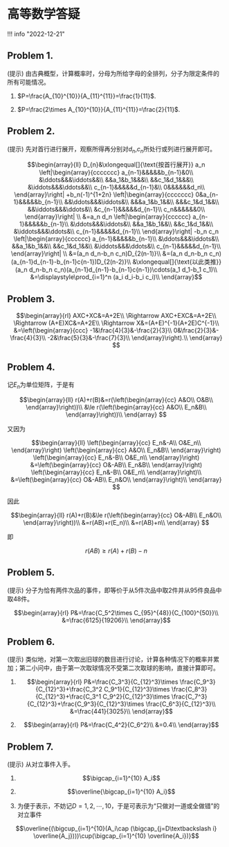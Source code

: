 # 高等数学答疑

!!! info "2022-12-21"

## Problem 1.

(提示) 由古典概型，计算概率时，分母为所给字母的全排列，分子为限定条件的所有可能情况。

1. $P=\frac{A_{10}^{10}}{A_{11}^{11}}=\frac{1}{11}$.

2. $P=\frac{2\times A_{10}^{10}}{A_{11}^{11}}=\frac{2}{11}$.

## Problem 2.

(提示) 先对首行进行展开，观察所得再分别对$d_n$,$c_n$所处行或列进行展开即可。

$$\begin{array}{ll}
D_{n}&\xlongequal[]{\text{按首行展开}}
a_n \left|\begin{array}{ccccccc}
a_{n-1}&&&&&b_{n-1}&0\\
&\ddots&&&\iddots&&\\
&&a_1&b_1&&&\\
&&c_1&d_1&&&\\
&\iddots&&&\ddots&&\\
c_{n-1}&&&&&d_{n-1}&\\
0&&&&&&d_n\\
\end{array}\right|
+b_n(-1)^{1+2n} \left|\begin{array}{ccccccc}
0&a_{n-1}&&&&&b_{n-1}\\
&&\ddots&&&\iddots&\\
&&&a_1&b_1&&\\
&&&c_1&d_1&&\\
&&\iddots&&&\ddots&\\
&c_{n-1}&&&&&d_{n-1}\\
c_n&&&&&&0\\
\end{array}\right|
\\
&=a_n d_n \left|\begin{array}{cccccc}
a_{n-1}&&&&&b_{n-1}\\
&\ddots&&&\iddots&\\
&&a_1&b_1&&\\
&&c_1&d_1&&\\
&\iddots&&&\ddots&\\
c_{n-1}&&&&&d_{n-1}\\
\end{array}\right|
-b_n c_n \left|\begin{array}{cccccc}
a_{n-1}&&&&&b_{n-1}\\
&\ddots&&&\iddots&\\
&&a_1&b_1&&\\
&&c_1&d_1&&\\
&\iddots&&&\ddots&\\
c_{n-1}&&&&&d_{n-1}\\
\end{array}\right|
\\
&=(a_n d_n-b_n c_n)D_{2(n-1)}\\
&=(a_n d_n-b_n c_n)(a_{n-1}d_{n-1}-b_{n-1}c{n-1})D_{2(n-2)}\\
&\xlongequal[]{\text{以此类推}}(a_n d_n-b_n c_n)(a_{n-1}d_{n-1}-b_{n-1}c{n-1})\cdots(a_1 d_1-b_1 c_1)\\
&=\displaystyle\prod_{i=1}^n (a_i d_i-b_i c_i)\\
\end{array}$$

## Problem 3.

$$\begin{array}{rl}
AXC+XC&=A+2E\\
\Rightarrow AXC+EXC&=A+2E\\
\Rightarrow (A+E)XC&=A+2E\\
\Rightarrow X&=(A+E)^{-1}(A+2E)C^{-1}\\
&=\left(\begin{array}{ccc}
-1&\frac{4}{3}&-\frac{2}{3}\\
0&\frac{2}{3}&-\frac{4}{3}\\
-2&\frac{5}{3}&-\frac{7}{3}\\
\end{array}\right).\\
\end{array}
$$

## Problem 4.

记$E_n$为单位矩阵，于是有

$$\begin{array}{ll}
r(A)+r(B)&=r(\left(\begin{array}{cc}
A&O\\
O&B\\
\end{array}\right))\\
&\le r(\left(\begin{array}{cc}
A&O\\
E_n&B\\
\end{array}\right))\\
\end{array}
$$

又因为

$$\begin{array}{ll}
\left(\begin{array}{cc}
E_n&-A\\
O&E_n\\
\end{array}\right)
\left(\begin{array}{cc}
A&O\\
E_n&B\\
\end{array}\right)
\left(\begin{array}{cc}
E_n&-B\\
O&E_n\\
\end{array}\right)
&=\left(\begin{array}{cc}
O&-AB\\
E_n&B\\
\end{array}\right)
\left(\begin{array}{cc}
E_n&-B\\
O&E_n\\
\end{array}\right)\\
&=\left(\begin{array}{cc}
O&-AB\\
E_n&O\\
\end{array}\right)\\
\end{array}
$$

因此

$$\begin{array}{ll}
r(A)+r(B)&\le r(\left(\begin{array}{cc}
O&-AB\\
E_n&O\\
\end{array}\right))\\
&=r(AB)+r(E_n)\\
&=r(AB)+n\\
\end{array}
$$

即

$$r(AB)\ge r(A)+r(B)-n$$

## Problem 5.

(提示) 分子为恰有两件次品的事件，即等价于从5件次品中取2件并从95件良品中取48件。

$$\begin{array}{rl}
P&=\frac{C_5^2\times C_{95}^{48}}{C_{100}^{50}}\\
&=\frac{6125}{19206}\\
\end{array}$$

## Problem 6.

(提示) 类似地，对第一次取出旧球的数目进行讨论，计算各种情况下的概率并累加；第二小问中，由于第一次取球情况不受第二次取球的影响，直接计算即可。

1. $$\begin{array}{rl}
P&=\frac{C_3^3}{C_{12}^3}\times \frac{C_9^3}{C_{12}^3}+\frac{C_3^2 C_9^1}{C_{12}^3}\times \frac{C_8^3}{C_{12}^3}+\frac{C_3^1 C_9^2}{C_{12}^3}\times \frac{C_7^3}{C_{12}^3}+\frac{C_9^3}{C_{12}^3}\times \frac{C_6^3}{C_{12}^3}\\
&=\frac{441}{3025}\\
\end{array}$$

2. $$\begin{array}{rl}
P&=\frac{C_4^2}{C_6^2}\\
&=0.4\\
\end{array}$$

## Problem 7.

(提示) 从对立事件入手。

1. $$\bigcap_{i=1}^{10} A_i$$

2. $$\overline{\bigcap_{i=1}^{10} A_i}$$

3. 为便于表示，不妨记$D={1,2,\cdots,10}$，于是可表示为“只做对一道或全做错”的对立事件

$$\overline{(\bigcup_{i=1}^{10}(A_i\cap (\bigcap_{j=D\textbackslash i} \overline{A_j})))\cup(\bigcap_{i=1}^{10} \overline{A_i})}$$

